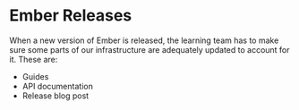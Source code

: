 # Ember Releases

When a new version of Ember is released,
the learning team has to make sure some parts of our infrastructure are adequately updated to account for it.
These are:

- Guides
- API documentation
- Release blog post
